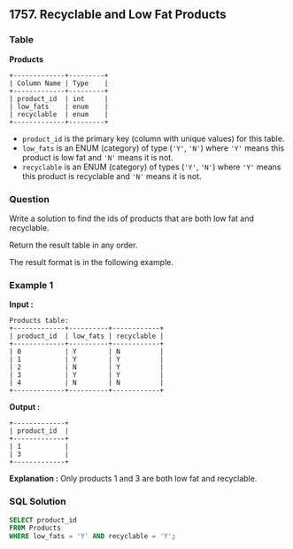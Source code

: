 ## 1757. Recyclable and Low Fat Products

### Table

**Products**

```
+-------------+---------+
| Column Name | Type    |
+-------------+---------+
| product_id  | int     |
| low_fats    | enum    |
| recyclable  | enum    |
+-------------+---------+
```

- `product_id` is the primary key (column with unique values) for this table.
- `low_fats` is an ENUM (category) of type (`'Y'`, `'N'`) where `'Y'` means this product is low fat and `'N'` means it is not.
- `recyclable` is an ENUM (category) of types (`'Y'`, `'N'`) where `'Y'` means this product is recyclable and `'N'` means it is not.

### Question
 
Write a solution to find the ids of products that are both low fat and recyclable.

Return the result table in any order.

The result format is in the following example.

 

### Example 1

**Input :**
```
Products table:
+-------------+----------+------------+
| product_id  | low_fats | recyclable |
+-------------+----------+------------+
| 0           | Y        | N          |
| 1           | Y        | Y          |
| 2           | N        | Y          |
| 3           | Y        | Y          |
| 4           | N        | N          |
+-------------+----------+------------+
```

**Output :**
```
+-------------+
| product_id  |
+-------------+
| 1           |
| 3           |
+-------------+
```

**Explanation :** Only products 1 and 3 are both low fat and recyclable.

### SQL Solution

```sql
SELECT product_id
FROM Products
WHERE low_fats = 'Y' AND recyclable = 'Y';
```